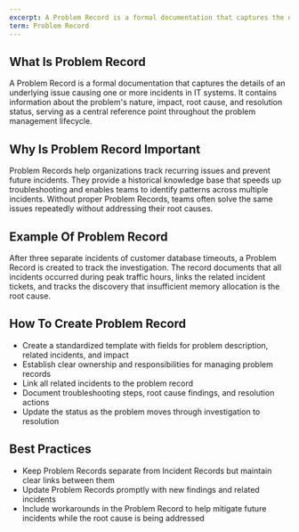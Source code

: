 ```yaml
---
excerpt: A Problem Record is a formal documentation that captures the details of an underlying issue causing one or more incidents in IT systems.
term: Problem Record
---
```

## What Is Problem Record

A Problem Record is a formal documentation that captures the details of an underlying issue causing one or more incidents in IT systems. It contains information about the problem's nature, impact, root cause, and resolution status, serving as a central reference point throughout the problem management lifecycle.

## Why Is Problem Record Important

Problem Records help organizations track recurring issues and prevent future incidents. They provide a historical knowledge base that speeds up troubleshooting and enables teams to identify patterns across multiple incidents. Without proper Problem Records, teams often solve the same issues repeatedly without addressing their root causes.

## Example Of Problem Record

After three separate incidents of customer database timeouts, a Problem Record is created to track the investigation. The record documents that all incidents occurred during peak traffic hours, links the related incident tickets, and tracks the discovery that insufficient memory allocation is the root cause.

## How To Create Problem Record

- Create a standardized template with fields for problem description, related incidents, and impact
- Establish clear ownership and responsibilities for managing problem records
- Link all related incidents to the problem record
- Document troubleshooting steps, root cause findings, and resolution actions
- Update the status as the problem moves through investigation to resolution

## Best Practices

- Keep Problem Records separate from Incident Records but maintain clear links between them
- Update Problem Records promptly with new findings and related incidents
- Include workarounds in the Problem Record to help mitigate future incidents while the root cause is being addressed